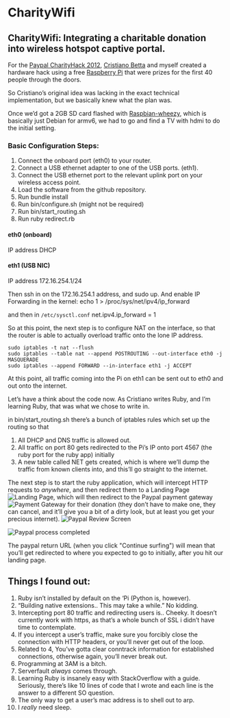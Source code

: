 CharityWifi
===============

CharityWifi: Integrating a charitable donation into wireless hotspot captive portal.
------------------------------------------------------------------------------------
For the [Paypal CharityHack 2012](http://charityhack.org/), [Cristiano Betta](https://github.com/cbetta/) and myself created a hardware hack using a free [Raspberry Pi](http://www.raspberrypi.org/) that were prizes for the first 40 people through the doors.

So Cristiano’s original idea was lacking in the exact technical implementation, but we basically knew what the  plan was.  

Once we’d got a 2GB SD card flashed with [Raspbian-wheezy](http://www.raspberrypi.org/downloads), which is basically just Debian for armv6, we had to go and find a TV with hdmi to do the initial setting.

### Basic Configuration Steps:

1. Connect the onboard port (eth0) to your router.
1. Connect a USB ethernet adapter to one of the USB ports. (eth1).
1. Connect the USB ethernet port to the relevant uplink port on your wireless access point.
1. Load the software from the github repository.
1. Run bundle install
1. Run bin/configure.sh (might not be required)
1. Run bin/start_routing.sh
1. Run ruby redirect.rb

#### eth0 (onboard)
IP address DHCP

#### eth1 (USB NIC)
IP address 172.16.254.1/24

Then ssh in on the 172.16.254.1 address, and sudo up. 
And enable IP Forwarding in the kernel:
    echo 1 > /proc/sys/net/ipv4/ip_forward

and then
in `/etc/sysctl.conf`
    net.ipv4.ip_forward = 1


So at this point, the next step is to configure NAT on the interface, so that the router is able to actually overload traffic onto the lone IP address.

    sudo iptables -t nat --flush
    sudo iptables --table nat --append POSTROUTING --out-interface eth0 -j MASQUERADE
    sudo iptables --append FORWARD --in-interface eth1 -j ACCEPT

At this point, all traffic coming into the Pi on eth1 can be sent out to eth0 and out onto the internet.

Let’s have a think about the code now. As Cristiano writes Ruby, and I’m learning Ruby, that was what we chose to write in. 

in bin/start_routing.sh there’s a bunch of iptables rules which set up the routing so that 
1. All DHCP and DNS traffic is allowed out.  
1. All traffic on port 80 gets redirected to the Pi’s IP onto port 4567 (the ruby port for the ruby app) initially 
1. A new table called NET gets created, which is where we’ll dump the traffic from known clients into, and this’ll go straight to the internet.

The next step is to start the ruby application, which will intercept HTTP requests to *anywhere*, and then redirect them to a Landing Page ![Landing Page](https://raw.github.com/tomoconnor/captive-backend/master/site/landing_page.jpg), which will then redirect to the Paypal payment gateway![Payment Gateway](https://raw.github.com/tomoconnor/captive-backend/blob/master/site/paypal_login.jpg) for their donation (they don’t have to make one, they can cancel, and it’ll give you a bit of a dirty look, but at least you get your precious internet). 
![Paypal Review Screen](https://raw.github.com/tomoconnor/captive-backend/master/site/review.jpg)

![Paypal process completed](https://raw.github.com/tomoconnor/captive-backend/master/site/complete.jpg)


The paypal return URL (when you click "Continue surfing") will mean that you’ll get redirected to where you expected to go to initially, after you hit our landing page.


Things I found out:
-------------------
1. Ruby isn’t installed by default on the ‘Pi (Python is, however).
1. “Building native extensions.. This may take a while.”  No kidding. 
3. Intercepting port 80 traffic and redirecting users is.. Cheeky.  It doesn’t currently work with https, as that’s a whole bunch of SSL i didn’t have time to contemplate.
4. If you intercept a user’s traffic, make sure you forcibly close the connection with HTTP headers, or you’ll never get out of the loop.
5. Related to 4, You’ve gotta clear conntrack information for established connections, otherwise again, you’ll never break out.
6. Programming at 3AM is a bitch.
7. Serverfault *always* comes through. 
8. Learning Ruby is insanely easy with StackOverflow with a guide.  Seriously, there’s like 10 lines of code that I wrote and each line is the answer to a different SO question.
9. The only way to get a user’s mac address is to shell out to arp. 
10. I *really* need sleep.


